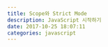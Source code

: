 ```yaml
---
title: Scope와 Strict Mode
description: JavaScript 시작하기
date: 2017-10-25 18:07:11
categories: javascript
---
```






